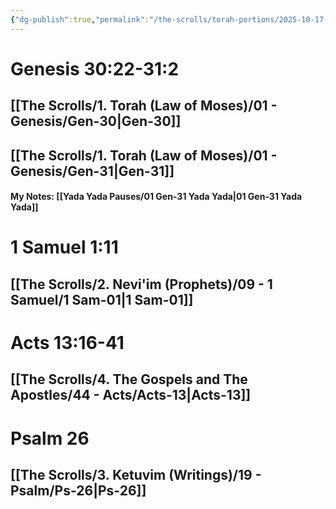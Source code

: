 ```yaml
---
{"dg-publish":true,"permalink":"/the-scrolls/torah-portions/2025-10-17-shabbat-reading/","tags":["#TheScrolls","#TorahPortions"]}
---
```


# Genesis 30:22-31:2 
## [[The Scrolls/1. Torah (Law of Moses)/01 - Genesis/Gen-30\|Gen-30]]
## [[The Scrolls/1. Torah (Law of Moses)/01 - Genesis/Gen-31\|Gen-31]]
#### My Notes: [[Yada Yada Pauses/01 Gen-31 Yada Yada\|01 Gen-31 Yada Yada]]
# 1 Samuel 1:11 
## [[The Scrolls/2. Nevi'im (Prophets)/09 - 1 Samuel/1 Sam-01\|1 Sam-01]]
# Acts 13:16-41
## [[The Scrolls/4. The Gospels and The Apostles/44 - Acts/Acts-13\|Acts-13]]
# Psalm 26
## [[The Scrolls/3. Ketuvim (Writings)/19 - Psalm/Ps-26\|Ps-26]]
